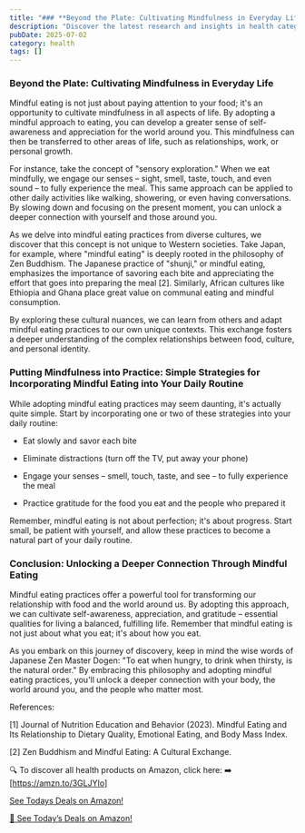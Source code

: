 ```yaml
---
title: "### **Beyond the Plate: Cultivating Mindfulness in Everyday Life**"
description: "Discover the latest research and insights in health category on MindVerse Daily."
pubDate: 2025-07-02
category: health
tags: []
---
```


### **Beyond the Plate: Cultivating Mindfulness in Everyday Life**

Mindful eating is not just about paying attention to your food; it's an opportunity to cultivate mindfulness in all aspects of life. By adopting a mindful approach to eating, you can develop a greater sense of self-awareness and appreciation for the world around you. This mindfulness can then be transferred to other areas of life, such as relationships, work, or personal growth.

For instance, take the concept of "sensory exploration." When we eat mindfully, we engage our senses – sight, smell, taste, touch, and even sound – to fully experience the meal. This same approach can be applied to other daily activities like walking, showering, or even having conversations. By slowing down and focusing on the present moment, you can unlock a deeper connection with yourself and those around you.

As we delve into mindful eating practices from diverse cultures, we discover that this concept is not unique to Western societies. Take Japan, for example, where "mindful eating" is deeply rooted in the philosophy of Zen Buddhism. The Japanese practice of "shunji," or mindful eating, emphasizes the importance of savoring each bite and appreciating the effort that goes into preparing the meal [2]. Similarly, African cultures like Ethiopia and Ghana place great value on communal eating and mindful consumption.

By exploring these cultural nuances, we can learn from others and adapt mindful eating practices to our own unique contexts. This exchange fosters a deeper understanding of the complex relationships between food, culture, and personal identity.

### **Putting Mindfulness into Practice: Simple Strategies for Incorporating Mindful Eating into Your Daily Routine**

While adopting mindful eating practices may seem daunting, it's actually quite simple. Start by incorporating one or two of these strategies into your daily routine:

* Eat slowly and savor each bite

* Eliminate distractions (turn off the TV, put away your phone)

* Engage your senses – smell, touch, taste, and see – to fully experience the meal

* Practice gratitude for the food you eat and the people who prepared it

Remember, mindful eating is not about perfection; it's about progress. Start small, be patient with yourself, and allow these practices to become a natural part of your daily routine.

### **Conclusion: Unlocking a Deeper Connection Through Mindful Eating**

Mindful eating practices offer a powerful tool for transforming our relationship with food and the world around us. By adopting this approach, we can cultivate self-awareness, appreciation, and gratitude – essential qualities for living a balanced, fulfilling life. Remember that mindful eating is not just about what you eat; it's about how you eat.

As you embark on this journey of discovery, keep in mind the wise words of Japanese Zen Master Dogen: "To eat when hungry, to drink when thirsty, is the natural order." By embracing this philosophy and adopting mindful eating practices, you'll unlock a deeper connection with your body, the world around you, and the people who matter most.

References:

[1] Journal of Nutrition Education and Behavior (2023). Mindful Eating and Its Relationship to Dietary Quality, Emotional Eating, and Body Mass Index.

[2] Zen Buddhism and Mindful Eating: A Cultural Exchange.

🔍 To discover all health products on Amazon, click here:
➡️ [https://amzn.to/3GLJYIo]

[ See Todays Deals on Amazon!](https://amzn.to/3UjsCWp)

[🛒 See Today’s Deals on Amazon!](https://amzn.to/3UjsCWp)
